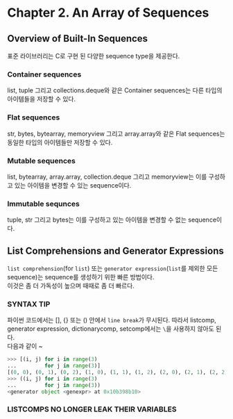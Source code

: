 # Chapter 2. An Array of Sequences

## Overview of Built-In Sequences

표준 라이브러리는 C로 구현 된 다양한 sequence type을 제공한다.

### Container sequences

list, tuple 그리고 collections.deque와 같은 Container sequences는 다른 타입의 아이템들을 저장할 수 있다. 

### Flat sequences

str, bytes, bytearray, memoryview 그리고 array.array와 같은 Flat sequences는 동일한 타입의 아이템들만 저장할 수 있다. 

### Mutable sequences

list, bytearray, array.array, collection.deque 그리고 memoryview는 이를 구성하고 있는 아이템을 변경할 수 있는 sequence이다. 

### Immutable sequnces

tuple, str 그리고 bytes는 이를 구성하고 있는 아이템을 변경할 수 없는 sequence이다. 

## List Comprehensions and Generator Expressions

`list comprehension`(for `list`) 또는 `generator expression`(`list`를 제외한 모든 sequence)는 sequence를 생성하기 위한 빠른 방법이다.  
이것은 좀 더 가독성이 높으며 때때로 좀 더 빠르다.   

### SYNTAX TIP

파이썬 코드에서는 [], {} 또는 () 안에서 `line break`가 무시된다. 따라서 listcomp, generator expression, dictionarycomp, setcomp에서는 `\`을 사용하지 않아도 된다.  
다음과 같이 ~

```python
>>> [(i, j) for i in range(3)
...         for j in range(3)]
[(0, 0), (0, 1), (0, 2), (1, 0), (1, 1), (1, 2), (2, 0), (2, 1), (2, 2)]
>>> ((i, j) for i in range(3)
...         for j in range(3))
<generator object <genexpr> at 0x10b398b10>
```

### LISTCOMPS NO LONGER LEAK THEIR VARIABLES
